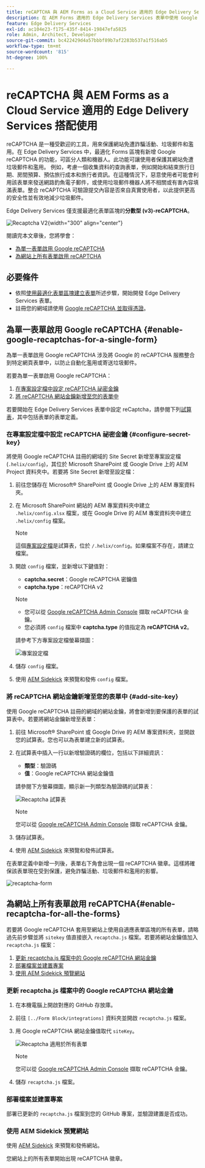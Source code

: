 ```yaml
---
title: reCAPTCHA 與 AEM Forms as a Cloud Service 適用的 Edge Delivery Services 搭配使用
description: 在 AEM Forms 適用的 Edge Delivery Services 表單中使用 Google reCAPTCHA
feature: Edge Delivery Services
exl-id: ac104e23-f175-435f-8414-19847efa5825
role: Admin, Architect, Developer
source-git-commit: bc422429d4a57bbbf89b7af2283b537a1f516ab5
workflow-type: tm+mt
source-wordcount: '815'
ht-degree: 100%

---
```



# reCAPTCHA 與 AEM Forms as a Cloud Service 適用的 Edge Delivery Services 搭配使用

<!--
<span>The **reCAPTCHA** feature is under the pre-release program. To request access to the **reCAPTCHA** feature for Edge Delivery Services for AEM Forms, send an email from your work address to mailto:aem-forms-ea@adobe.com.</span>
-->

reCAPTCHA 是一種受歡迎的工具，用來保護網站免遭詐騙活動、垃圾郵件和濫用。在 Edge Delivery Services 中，最適化 Forms 區塊有新增 Google reCAPTCHA 的功能，可區分人類和機器人。此功能可讓使用者保護其網站免遭垃圾郵件和濫用。
例如，考慮一個收集資料的查詢表單，例如開始和結束旅行日期、房間預算、預估旅行成本和旅行者資訊。在這種情況下，惡意使用者可能會利用該表單來發送網路釣魚電子郵件，或使用垃圾郵件機器人將不相關或有害內容填滿表單。整合 reCAPTCHA 可驗證提交內容是否來自真實使用者，以此提供更高的安全性並有效地減少垃圾郵件。

<!-- ![Recaptcha Image](/help/edge/docs/forms/assets/recaptcha-image.png){width="300" align="center"} -->

Edge Delivery Services 僅支援最適化表單區塊的&#x200B;**分數型 (v3)-reCAPTCHA**。

![Recaptcha V2](/help/forms/assets/recaptcha-v2-invisible.png){width="300" align="center"}


閱讀完本文章後，您將學會：
- [為單一表單啟用 Google reCAPTCHA](#enable-google-recaptchas-for-a-single-form)
- [為網站上所有表單啟用 reCAPTCHA](#enable-recaptcha-for-all-the-forms)

## 必要條件

- 依照[使用最適化表單區塊建立表單](/help/edge/docs/forms/create-forms.md)所述步驟，開始開發 Edge Delivery Services 表單。
- 註冊您的網域請使用 [Google reCAPTCHA 並取得憑證](https://www.google.com/recaptcha/admin/create)。

## 為單一表單啟用 Google reCAPTCHA {#enable-google-recaptchas-for-a-single-form}

為單一表單啟用 Google reCAPTCHA 涉及將 Google 的 reCAPTCHA 服務整合到特定網頁表單中，以防止自動化濫用或寄送垃圾郵件。

若要為單一表單啟用 Google reCAPTCHA：

1. [在專案設定檔中設定 reCAPTCHA 祕密金鑰](#configure-secret-key)
1. [將 reCAPTCHA 網站金鑰新增至您的表單中](#add-site-key)

若要開始在 Edge Delivery Services 表單中設定 reCaptcha，請參閱下列[試算表](/help/edge/docs/forms/assets/recaptcha.xlsx)，其中包括表單的表單定義。

### 在專案設定檔中設定 reCAPTCHA 祕密金鑰 {#configure-secret-key}

將使用 Google reCAPTCHA 註冊的網域的 Site Secret 新增至專案設定檔 (`.helix/config`)，其位於 Microsoft SharePoint 或 Google Drive 上的 AEM Project 資料夾中。若要將 Site Secret 新增至設定檔：

1. 前往您儲存在 Microsoft® SharePoint 或 Google Drive 上的 AEM 專案資料夾。
1. 在 Microsoft SharePoint 網站的 AEM 專案資料夾中建立 `.helix/config.xlsx` 檔案，或在 Google Drive 的 AEM 專案資料夾中建立 `.helix/config` 檔案。

   >[!NOTE]
   >
   > 這個[專案設定檔](https://www.aem.live/docs/configuration)是試算表，位於 `/.helix/config`。如果檔案不存在，請建立檔案。

1. 開啟 `config` 檔案，並新增以下鍵值對：

   - **captcha.secret**：Google reCAPTCHA 密鑰值
   - **captcha.type**：reCAPTCHA v2

   >[!NOTE]
   >
   >  - 您可以從 [Google reCAPTCHA Admin Console](https://www.google.com/recaptcha/admin) 擷取 reCAPTCHA 金鑰。
   >  - 您必須將 `config` 檔案中 **captcha.type** 的值指定為 **reCAPTCHA v2**。

   請參考下方專案設定檔螢幕擷圖：

   ![專案設定檔](/help/forms/assets/recaptcha-config-file.png)

1. 儲存 `config` 檔案。

1. 使用 [AEM Sidekick](https://www.aem.live/developer/tutorial#preview-and-publish-your-content) 來預覽和發佈 `config` 檔案。

### 將 reCAPTCHA 網站金鑰新增至您的表單中 {#add-site-key}

使用 Google reCAPTCHA 註冊的網域的網站金鑰，將會新增到要保護的表單的試算表中。若要將網站金鑰新增至表單：

1. 前往 Microsoft® SharePoint 或 Google Drive 的 AEM 專案資料夾，並開啟您的試算表。您也可以為表單建立新的試算表。
1. 在試算表中插入一行以新增驗證碼的欄位，包括以下詳細資訊：
   - **類型**：驗證碼
   - **值**：Google reCAPTCHA 網站金鑰值

   請參閱下方螢幕擷圖，顯示新一列類型為驗證碼的試算表：

   ![Recaptcha 試算表](/help/edge/docs/forms/assets/recaptcha-spreadsheet.png)

   >[!NOTE]
   >
   >  您可以從 [Google reCAPTCHA Admin Console](https://www.google.com/recaptcha/admin) 擷取 reCAPTCHA 金鑰。

1. 儲存試算表。
1. 使用 [AEM Sidekick](https://www.aem.live/developer/tutorial#preview-and-publish-your-content) 來預覽和發佈試算表。

在表單定義中新增一列後，表單右下角會出現一個 reCAPTCHA 徽章。這樣將確保該表單現在受到保護，避免詐騙活動、垃圾郵件和濫用的影響。

![recaptcha-form](/help/edge/docs/forms/assets/recaptcha-form.png)

## 為網站上所有表單啟用 reCAPTCHA{#enable-recaptcha-for-all-the-forms}

若要將 Google reCAPTCHA 套用至網站上使用自適應表單區塊的所有表單，請略過先前步驟並將 `sitekey` 值直接嵌入 `recaptcha.js` 檔案。若要將網站金鑰值加入 `recaptcha.js` 檔案：

1. [更新 recaptcha.js 檔案中的 Google reCAPTCHA 網站金鑰](#1-update-google-recaptcha-site-key-in-recaptchajs-file)
1. [部署檔案並建置專案](#2-deploy-the-file-and-build-the-project)
1. [使用 AEM Sidekick 預覽網站](#3-preview-the-site-using-the-aem-sidekick)

### 更新 recaptcha.js 檔案中的 Google reCAPTCHA 網站金鑰

1. 在本機電腦上開啟對應的 GitHub 存放庫。
1. 前往 `[../Form Block/integrations]` 資料夾並開啟 `recaptcha.js` 檔案。
1. 用 Google reCAPTCHA 網站金鑰值取代 `siteKey`。

   ![Recaptcha 適用於所有表單](/help/forms/assets/recaptcha-apply-to-all-forms.png)

   >[!NOTE]
   >
   >  您可以從 [Google reCAPTCHA Admin Console](https://www.google.com/recaptcha/admin) 擷取 reCAPTCHA 金鑰。

1. 儲存 `recaptcha.js` 檔案。

### 部署檔案並建置專案

部署已更新的 `recaptcha.js` 檔案到您的 GitHub 專案，並驗證建置是否成功。

### 使用 AEM Sidekick 預覽網站

使用 [AEM Sidekick](https://www.aem.live/developer/tutorial#preview-and-publish-your-content) 來預覽和發佈網站。

您網站上的所有表單開始出現 reCAPTCHA 徽章。


